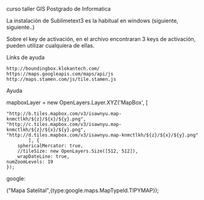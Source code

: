curso taller GIS
Postgrado de Informatica

La instalación de Sublimetext3 es la habitual en windows (siguiente, siguiente..)

Sobre el key de activación, en el archivo encontraran 3 keys de activación, pueden utilizar cualquiera de ellas.

Links de ayuda

    http://boundingbox.klokantech.com/
    https://maps.googleapis.com/maps/api/js
    http://maps.stamen.com/js/tile.stamen.js

Ayuda

mapboxLayer = new OpenLayers.Layer.XYZ('MapBox', [

	"http://b.tiles.mapbox.com/v3/isawnyu.map-knmctlkh/${z}/${x}/${y}.png",
	"http://c.tiles.mapbox.com/v3/isawnyu.map-knmctlkh/${z}/${x}/${y}.png",
	"http://d.tiles.mapbox.com/v3/isawnyu.map-knmctlkh/${z}/${x}/${y}.png"
		    ], {
        sphericalMercator: true,
        //tileSize: new OpenLayers.Size([512, 512]),
        wrapDateLine: true,
	numZoomLevels: 19
    });

google:

   ("Mapa Satelital",{type:google.maps.MapTypeId.TIPYMAP});
